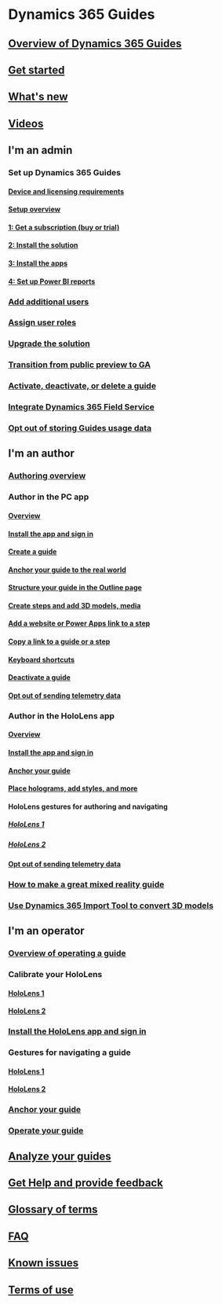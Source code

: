 # Dynamics 365 Guides
## [Overview of Dynamics 365 Guides](index.md)
## [Get started](get-started.md)
## [What's new](new.md)
## [Videos](videos.md)
## I'm an admin
### Set up Dynamics 365 Guides
#### [Device and licensing requirements](requirements.md)
#### [Setup overview](setup.md)
#### [1: Get a subscription (buy or trial)](setup-step-one.md)
#### [2: Install the solution](setup-step-two.md)
#### [3: Install the apps](setup-step-three.md)
#### [4: Set up Power BI reports](setup-step-four.md)
### [Add additional users](add-users.md)
### [Assign user roles](assign-role.md)
### [Upgrade the solution](upgrade.md)
### [Transition from public preview to GA](public-preview-transition.md)
### [Activate, deactivate, or delete a guide](admin-deactivate-guide.md)
### [Integrate Dynamics 365 Field Service](field-service.md)
### [Opt out of storing Guides usage data](data-opt-out.md)
## I'm an author
### [Authoring overview](authoring-overview.md)
### Author in the PC app
#### [Overview](pc-app-overview.md)
#### [Install the app and sign in](install-sign-in-pc-app.md)
#### [Create a guide](create-guide.md)
#### [Anchor your guide to the real world](anchor.md)
#### [Structure your guide in the Outline page](structure-guide.md)
#### [Create steps and add 3D models, media](create-steps-assign-media.md)
#### [Add a website or Power Apps link to a step](pc-app-website-powerapps-link.md)
#### [Copy a link to a guide or a step](copy-link-guide-step.md)
#### [Keyboard shortcuts](keyboard-shortcuts-pc-app.md)
#### [Deactivate a guide](pc-app-deactivate-guide.md)
#### [Opt out of sending telemetry data](data-opt-out-pc-app.md)
### Author in the HoloLens app
#### [Overview](hololens-app-overview.md)
#### [Install the app and sign in](install-sign-in-hololens-app.md)
#### [Anchor your guide](hololens-app-anchor.md)
#### [Place holograms, add styles, and more](hololens-app-orientation.md)
#### HoloLens gestures for authoring and navigating
##### [HoloLens 1](authoring-gestures.md)
##### [HoloLens 2](authoring-gestures-HL2.md)
#### [Opt out of sending telemetry data](hololens-app-data-opt-out.md)
### [How to make a great mixed reality guide](great-guide.md)
### [Use Dynamics 365 Import Tool to convert 3D models](import-tool.md)
## I'm an operator
### [Overview of operating a guide](operator-overview.md)
### Calibrate your HoloLens
#### [HoloLens 1](operator-calibrate.md)
#### [HoloLens 2](operator-calibrate-HL2.md)
### [Install the HoloLens app and sign in](install-sign-in-operator.md)
### Gestures for navigating a guide
#### [HoloLens 1](operator-gestures.md)
#### [HoloLens 2](operator-gestures-HL2.md)
### [Anchor your guide](operator-anchor.md)
### [Operate your guide](operator-orientation.md)
## [Analyze your guides](analytics-guide.md)
## [Get Help and provide feedback](help.md)
## [Glossary of terms](glossary.md)
## [FAQ](faq.md)
## [Known issues](known-issues.md)
## [Terms of use](../legal/guides-service-terms.md)

